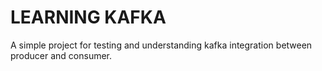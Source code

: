 # LEARNING KAFKA

A simple project for testing and understanding kafka integration between producer and consumer.

